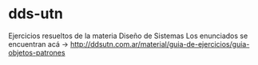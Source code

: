 # dds-utn
Ejercicios resueltos de la materia Diseño de Sistemas
Los enunciados se encuentran acá -> http://ddsutn.com.ar/material/guia-de-ejercicios/guia-objetos-patrones
